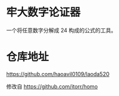# 牢大数字论证器
一个将任意数字分解成 24 构成的公式的工具。

# 仓库地址
https://github.com/haoavil0109/laoda520

修改自 https://github.com/itorr/homo
